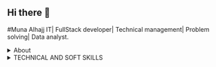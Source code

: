 ## Hi there 👋

#Muna Alhajj
IT| FullStack developer| Technical management| Problem solving| Data analyst.

<details>
<summary>About</summary>

## **About.**

I have the ability to program in different languages, Data analysis, operating of Systems and dealing with database.  I am excited to bring my passion for technology and drive for success. I am confident in my skills and ability to solve problems, learn quickly, have Excellent Communication skills, work in a team-oriented environment, work well under pressure, and adapt to new technologies. Possess Swift, HTML&CSS , python, C# , Data anlysis and SQL skills and I have teamwork, problem solving and communication skills.

</details>

<details>
<summary>TECHNICAL AND SOFT SKILLS</summary>

## **TECHNICAL AND SOFT SKILLS.**

*Programming Language: Swift, HTML/CSS, SQL, JavaScript., Python, C#
*Database: MySQL, Power Bi , excel
*Tools: Microsoft office, VS Code, XCode, Cisco Packet tracer, Firebase.
*Soft skills: Leadership, Problem solving, Teamwork, Self-learning and developing, Highly Discipline, Analytical skills, Communication and Presentation skills, Critical thinking, technical skills.

</details>
